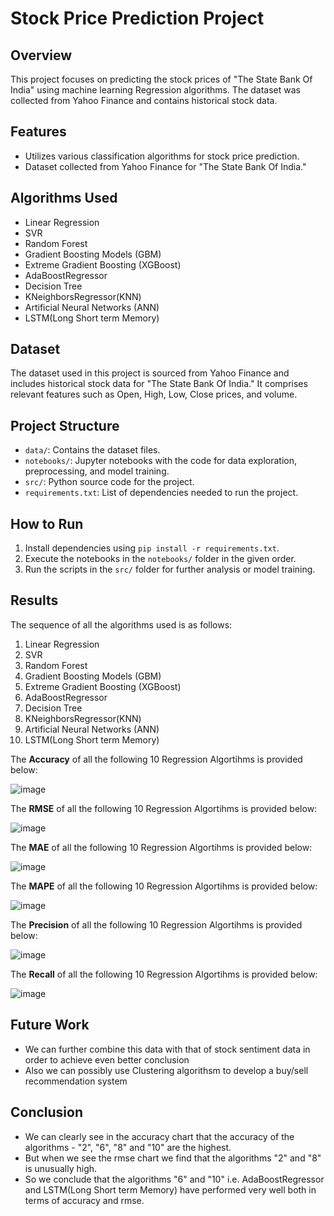 # Stock Price Prediction Project

## Overview

This project focuses on predicting the stock prices of "The State Bank Of India" using machine learning Regression algorithms. The dataset was collected from Yahoo Finance and contains historical stock data.

## Features

- Utilizes various classification algorithms for stock price prediction.
- Dataset collected from Yahoo Finance for "The State Bank Of India."

## Algorithms Used

- Linear Regression
- SVR
- Random Forest
- Gradient Boosting Models (GBM)
- Extreme Gradient Boosting (XGBoost)
- AdaBoostRegressor
- Decision Tree
- KNeighborsRegressor(KNN)
- Artificial Neural Networks (ANN)
- LSTM(Long Short term Memory)

## Dataset

The dataset used in this project is sourced from Yahoo Finance and includes historical stock data for "The State Bank Of India." It comprises relevant features such as Open, High, Low, Close prices, and volume.

## Project Structure

- `data/`: Contains the dataset files.
- `notebooks/`: Jupyter notebooks with the code for data exploration, preprocessing, and model training.
- `src/`: Python source code for the project.
- `requirements.txt`: List of dependencies needed to run the project.

## How to Run

1. Install dependencies using `pip install -r requirements.txt`.
2. Execute the notebooks in the `notebooks/` folder in the given order.
3. Run the scripts in the `src/` folder for further analysis or model training.

## Results

The sequence of all the algorithms used is as follows:

1. Linear Regression
2. SVR
3. Random Forest
4. Gradient Boosting Models (GBM)
5. Extreme Gradient Boosting (XGBoost)
6. AdaBoostRegressor
7. Decision Tree
8. KNeighborsRegressor(KNN)
9. Artificial Neural Networks (ANN)
10. LSTM(Long Short term Memory)

The **Accuracy** of all the following 10 Regression Algortihms is provided below:

![image](https://github.com/rohitinu6/Stock-Price-Prediction/assets/113301503/fca5c28d-cbdd-46a2-8118-89a9dca0d663)

The **RMSE** of all the following 10 Regression Algortihms is provided below:

![image](https://github.com/rohitinu6/Stock-Price-Prediction/assets/113301503/5c3d986f-ef0f-453e-8f5a-e43193489174)

The **MAE** of all the following 10 Regression Algortihms is provided below:

![image](https://github.com/rohitinu6/Stock-Price-Prediction/assets/113301503/50b9a8ae-72c6-4927-8356-18af1f1cacfb)

The **MAPE** of all the following 10 Regression Algortihms is provided below:

![image](https://github.com/rohitinu6/Stock-Price-Prediction/assets/113301503/4ddab02c-6fa4-414e-b14b-6642dbe6183b)

The **Precision** of all the following 10 Regression Algortihms is provided below:

![image](https://github.com/rohitinu6/Stock-Price-Prediction/assets/113301503/1335a559-e524-40a4-bac1-19d6959f06e9)

The **Recall** of all the following 10 Regression Algortihms is provided below:

![image](https://github.com/rohitinu6/Stock-Price-Prediction/assets/113301503/d4ad169c-1c39-4928-8d7f-2702fdab4d79)

## Future Work

- We can further combine this data with that of stock sentiment data in order to achieve even better conclusion
- Also we can possibly use Clustering algorithsm to develop a buy/sell recommendation system

## Conclusion

- We can clearly see in the accuracy chart that the accuracy of the algorithms - "2", "6", "8" and "10" are the highest.
- But when we see the rmse chart we find that the algorithms "2" and "8" is unusually high.
- So we conclude that the algorithms "6" and "10" i.e. AdaBoostRegressor and LSTM(Long Short term Memory) have performed very well both in terms of accuracy and rmse.

